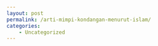 ```yaml
---
layout: post
permalink: /arti-mimpi-kondangan-menurut-islam/
categories:
    - Uncategorized
---
```


